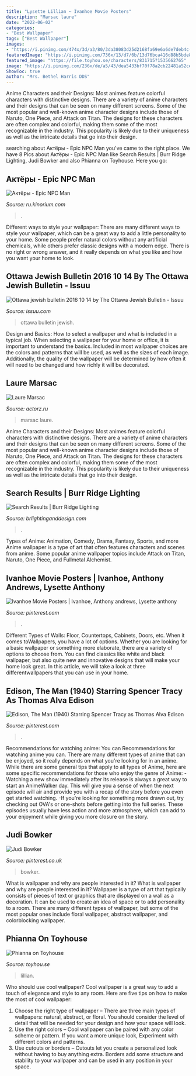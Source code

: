 ```yaml
---
title: "Lysette Lillian ~ Ivanhoe Movie Posters"
description: "Marsac laure"
date: "2022-06-02"
categories:
- "Best Wallpaper"
tags: ["Best Wallpaper"]
images:
- "https://i.pinimg.com/474x/3d/a3/80/3da38083d25d2168fa69e6a6de7deb4c--in-this-house-.jpg"
featuredImage: "https://i.pinimg.com/736x/13/d7/6b/13d76bca416d88b5bde8ace948936c58--james-mason-tv-movie.jpg"
featured_image: "https://file.toyhou.se/characters/831715?1535662765"
image: "https://i.pinimg.com/236x/de/a5/43/dea5433bf70f78a2cb22481a52ce88fc.jpg?nii=t"
ShowToc: true
author: "Mrs. Bethel Harris DDS"
---
```



Anime Characters and their Designs: Most animes feature colorful characters with distinctive designs.
There are a variety of anime characters and their designs that can be seen on many different screens. Some of the most popular and well-known anime character designs include those of Naruto, One Piece, and Attack on Titan. The designs for these characters are often complex and colorful, making them some of the most recognizable in the industry. This popularity is likely due to their uniqueness as well as the intricate details that go into their design.

	

		
searching about Актёры - Epic NPC Man you've came to the right place. We have 8 Pics about Актёры - Epic NPC Man like Search Results | Burr Ridge Lighting, Judi Bowker and also Phianna on Toyhouse. Here you go:
		
    
## Актёры - Epic NPC Man

<img loading=lazy src="https://images.kinorium.com/persona/150/1942013.jpg?20210710013641" onerror="this.onerror=null;this.src='https://tse4.mm.bing.net/th?id=OIP.E_wdpWSTno0LuZ37dhCsDAAAAA&amp;pid=15.1';" alt="Актёры - Epic NPC Man">

_Source: ru.kinorium.com_

>. 

	

Different ways to style your wallpaper:
There are many different ways to style your wallpaper, which can be a great way to add a little personality to your home. Some people prefer natural colors without any artificial chemicals, while others prefer classic designs with a modern edge. There is no right or wrong answer, and it really depends on what you like and how you want your home to look.

    
## Ottawa Jewish Bulletin 2016 10 14 By The Ottawa Jewish Bulletin - Issuu

<img loading=lazy src="https://image.isu.pub/161001155211-ebb58b3e5b62de2fcab97a7f22f60012/jpg/page_24.jpg" onerror="this.onerror=null;this.src='https://tse4.mm.bing.net/th?id=OIP.O6Ql7uDIrWZYyaOkqbNFjgHaJE&amp;pid=15.1';" alt="Ottawa jewish bulletin 2016 10 14 by The Ottawa Jewish Bulletin - Issuu">

_Source: issuu.com_

>ottawa bulletin jewish. 

	

Design and Basics: How to select a wallpaper and what is included in a typical job.
When selecting a wallpaper for your home or office, it is important to understand the basics. Included in most wallpaper choices are the colors and patterns that will be used, as well as the sizes of each image. Additionally, the quality of the wallpaper will be determined by how often it will need to be changed and how richly it will be decorated.

    
## Laure Marsac

<img loading=lazy src="http://fr.web.img5.acsta.net/medias/nmedia/18/63/90/14/20270482.jpg" onerror="this.onerror=null;this.src='https://tse4.mm.bing.net/th?id=OIP.YF0eZbYt2wlG8yEzUP9_aQHaLH&amp;pid=15.1';" alt="Laure Marsac">

_Source: actorz.ru_

>marsac laure. 

	

Anime Characters and their Designs: Most animes feature colorful characters with distinctive designs.
There are a variety of anime characters and their designs that can be seen on many different screens. Some of the most popular and well-known anime character designs include those of Naruto, One Piece, and Attack on Titan. The designs for these characters are often complex and colorful, making them some of the most recognizable in the industry. This popularity is likely due to their uniqueness as well as the intricate details that go into their design.

    
## Search Results | Burr Ridge Lighting

<img loading=lazy src="https://www.brlightinganddesign.com/vendors/92/small/7005_front.jpg" onerror="this.onerror=null;this.src='https://tse3.mm.bing.net/th?id=OIP.asiT-gbhb5aKyVwoSyTD6wAAAA&amp;pid=15.1';" alt="Search Results | Burr Ridge Lighting">

_Source: brlightinganddesign.com_

>. 

	

Types of Anime: Animation, Comedy, Drama, Fantasy, Sports, and more
Anime wallpaper is a type of art that often features characters and scenes from anime. Some popular anime wallpaper topics include Attack on Titan, Naruto, One Piece, and Fullmetal Alchemist.

    
## Ivanhoe Movie Posters | Ivanhoe, Anthony Andrews, Lysette Anthony

<img loading=lazy src="https://i.pinimg.com/736x/13/d7/6b/13d76bca416d88b5bde8ace948936c58--james-mason-tv-movie.jpg" onerror="this.onerror=null;this.src='https://tse2.mm.bing.net/th?id=OIP.q77FfHaBarYxkX3fEZOYcwDREs&amp;pid=15.1';" alt="Ivanhoe Movie Posters | Ivanhoe, Anthony andrews, Lysette anthony">

_Source: pinterest.com_

>. 

	

Different Types of Walls: Floor, Countertops, Cabinets, Doors, etc.
When it comes toWallpapers, you have a lot of options. Whether you are looking for a basic wallpaper or something more elaborate, there are a variety of options to choose from. You can find classics like white and black wallpaper, but also quite new and innovative designs that will make your home look great. In this article, we will take a look at three differentwallpapers that you can use in your home.

    
## Edison, The Man (1940) Starring Spencer Tracy As Thomas Alva Edison

<img loading=lazy src="https://i.pinimg.com/236x/de/a5/43/dea5433bf70f78a2cb22481a52ce88fc.jpg?nii=t" onerror="this.onerror=null;this.src='https://tse3.mm.bing.net/th?id=OIP.Dc7nxE8QLoh2A8GNnZfJ8gAAAA&amp;pid=15.1';" alt="Edison, The Man (1940) Starring Spencer Tracy as Thomas Alva Edison">

_Source: pinterest.com_

>. 

	

Recommendations for watching anime: You can
Recommendations for watching anime you can. There are many different types of anime that can be enjoyed, so it really depends on what you're looking for in an anime. While there are some general tips that apply to all types of Anime, here are some specific recommendations for those who enjoy the genre of Anime: 
-Watching a new show immediately after its release is always a great way to start an AnimeWalker day. This will give you a sense of when the next episode will air and provide you with a recap of the story before you even get started watching. 
-If you're looking for something more drawn out, try checking out OVA's or one-shots before getting into the full series. These episodes usually have less action and more atmosphere, which can add to your enjoyment while giving you more closure on the story.

    
## Judi Bowker

<img loading=lazy src="https://i.pinimg.com/474x/3d/a3/80/3da38083d25d2168fa69e6a6de7deb4c--in-this-house-.jpg" onerror="this.onerror=null;this.src='https://tse3.mm.bing.net/th?id=OIP.tMPUf6zre2sfOT5e5zokUwAAAA&amp;pid=15.1';" alt="Judi Bowker">

_Source: pinterest.co.uk_

>bowker. 

	

What is wallpaper and why are people interested in it?
What is wallpaper and why are people interested in it?
Wallpaper is a type of art that typically consists of pieces of text or graphics that are displayed on a wall as a decoration. It can be used to create an idea of space or to add personality to a room. There are many different types of wallpaper, but some of the most popular ones include floral wallpaper, abstract wallpaper, and colorblocking wallpaper.

    
## Phianna On Toyhouse

<img loading=lazy src="https://file.toyhou.se/characters/831715?1535662765" onerror="this.onerror=null;this.src='https://tse4.mm.bing.net/th?id=OIP.mInCSarKn86i6Zsy6NGFYgAAAA&amp;pid=15.1';" alt="Phianna on Toyhouse">

_Source: toyhou.se_

>lillian. 

	

Who should use cool wallpaper?
Cool wallpaper is a great way to add a touch of elegance and style to any room. Here are five tips on how to make the most of cool wallpaper: 
1) Choose the right type of wallpaper – There are three main types of wallpapers: natural, abstract, or floral. You should consider the level of detail that will be needed for your design and how your space will look. 
2) Use the right colors – Cool wallpaper can be paired with any color scheme or pattern. If you want a more unique look, Experiment with different colors and patterns. 
3) Use cutouts or borders – Cutouts let you create a personalized look without having to buy anything extra. Borders add some structure and stability to your wallpaper and can be used in any position in your space.

